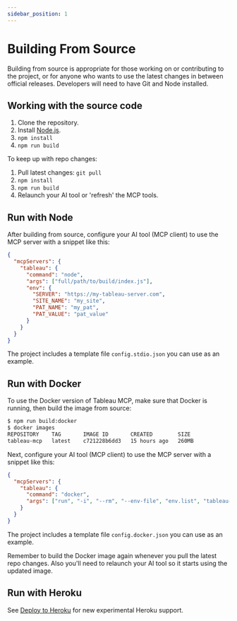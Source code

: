 ```yaml
---
sidebar_position: 1
---
```


# Building From Source

Building from source is appropriate for those working on or contributing to the project, or for
anyone who wants to use the latest changes in between official releases. Developers will need to
have Git and Node installed.

## Working with the source code

1. Clone the repository.
2. Install [Node.js](https://nodejs.org/en/download).
3. `npm install`
4. `npm run build`

To keep up with repo changes:

1. Pull latest changes: `git pull`
2. `npm install`
3. `npm run build`
4. Relaunch your AI tool or 'refresh' the MCP tools.

## Run with Node

After building from source, configure your AI tool (MCP client) to use the MCP server with a snippet
like this:

```json
{
  "mcpServers": {
    "tableau": {
      "command": "node",
      "args": ["full/path/to/build/index.js"],
      "env": {
        "SERVER": "https://my-tableau-server.com",
        "SITE_NAME": "my_site",
        "PAT_NAME": "my_pat",
        "PAT_VALUE": "pat_value"
      }
    }
  }
}
```

The project includes a template file `config.stdio.json` you can use as an example.

## Run with Docker

To use the Docker version of Tableau MCP, make sure that Docker is running, then build the image
from source:

```bash
$ npm run build:docker
$ docker images
REPOSITORY    TAG       IMAGE ID       CREATED        SIZE
tableau-mcp   latest    c721228b6dd3   15 hours ago   260MB
```

Next, configure your AI tool (MCP client) to use the MCP server with a snippet like this:

```json
{
  "mcpServers": {
    "tableau": {
      "command": "docker",
      "args": ["run", "-i", "--rm", "--env-file", "env.list", "tableau-mcp"]
    }
  }
}
```

The project includes a template file `config.docker.json` you can use as an example.

Remember to build the Docker image again whenever you pull the latest repo changes. Also you'll need
to relaunch your AI tool so it starts using the updated image.

## Run with Heroku

See [Deploy to Heroku](../extras/deploy-heroku.md) for new experimental Heroku support.
